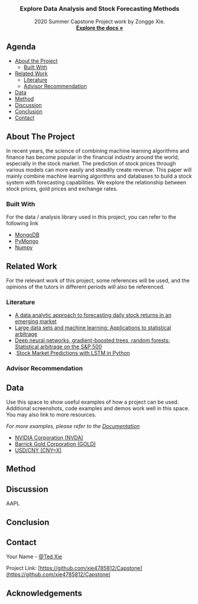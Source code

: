 <!--
*** Thanks for checking out this README Template. If you have a suggestion that would
*** make this better, please fork the repo and create a pull request or simply open
*** an issue with the tag "enhancement".
*** Thanks again! Now go create something AMAZING! :D
-->





<!-- PROJECT SHIELDS -->
<!--
*** I'm using markdown "reference style" links for readability.
*** Reference links are enclosed in brackets [ ] instead of parentheses ( ).
*** See the bottom of this document for the declaration of the reference variables
*** for contributors-url, forks-url, etc. This is an optional, concise syntax you may use.
*** https://www.markdownguide.org/basic-syntax/#reference-style-links
-->


<!-- PROJECT LOGO -->
<br />

  <h3 align="center">Explore Data Analysis and Stock Forecasting Methods</h3>

  <p align="center">
    2020 Summer Capstone Project work by Zongge Xie.
    <br />
    <a href="https://github.com/xie4785812/Capstone"><strong>Explore the docs »</strong></a>
    <br />
    
    
  </p>
</p>



<!-- TABLE OF CONTENTS -->
## Agenda

* [About the Project](#about-the-project)
  * [Built With](#built-with)
* [Related Work](#related-work)
  * [Literature](#literature)
  * [Advisor Recommendation](#advisor-recommendation)
* [Data](#data)
* [Method](#method)
* [Discussion](#discussion)
* [Conclusion](#conclusion)
* [Contact](#contact)




<!-- ABOUT THE PROJECT -->
## About The Project

In recent years, the science of combining machine learning algorithms and finance has become popular in the financial industry around the world, especially in the stock market. The prediction of stock prices through various models can more easily and steadily create revenue. This paper will mainly combine machine learning algorithms and databases to build a stock system with forecasting capabilities. We explore the relationship between stock prices, gold prices and exchange rates.

### Built With
For the data / analysis library used in this project, you can refer to the following link
* [MongoDB](https://www.mongodb.com/)
* [PyMongo](https://pymongo.readthedocs.io/en/stable/)
* [Numpy](https://numpy.org/)



<!-- GETTING STARTED -->
## Related Work

For the relevant work of this project, some references will be used, and the opinions of the tutors in different periods will also be referenced.

### Literature

* [A data analytic approach to forecasting daily stock returns in an emerging market](https://www-sciencedirect-com.ezproxy.rit.edu/science/article/pii/S0377221716301096)
* [Large data sets and machine learning: Applications to statistical arbitrage](https://www-sciencedirect-com.ezproxy.rit.edu/science/article/pii/S0377221719303339)
* [Deep neural networks, gradient-boosted trees, random forests: Statistical arbitrage on the S&P 500](https://www-sciencedirect-com.ezproxy.rit.edu/science/article/pii/S0377221716308657)
* .[Stock Market Predictions with LSTM in Python](https://www.datacamp.com/community/tutorials/lstm-python-stock-market)

### Advisor Recommendation






<!-- USAGE EXAMPLES -->
## Data

Use this space to show useful examples of how a project can be used. Additional screenshots, code examples and demos work well in this space. You may also link to more resources.

_For more examples, please refer to the [Documentation](https://example.com)_

* [NVIDIA Corporation (NVDA)](https://finance.yahoo.com/quote/NVDA/history?p=NVDA)
* [Barrick Gold Corporation (GOLD)](https://finance.yahoo.com/quote/GOLD/history?p=GOLD)
* [USD/CNY (CNY=X)](https://finance.yahoo.com/quote/CNY=X?p=CNY=X&.tsrc=fin-srch)

<!-- ROADMAP -->
## Method





<!-- CONTRIBUTING -->
## Discussion
AAPL 




<!-- LICENSE -->
## Conclusion





<!-- CONTACT -->
## Contact

Your Name - [@Ted Xie]( tx5326@g.rit.edu)

Project Link: [https://github.com/xie4785812/Capstone](https://github.com/xie4785812/Capstone)



<!-- ACKNOWLEDGEMENTS -->
## Acknowledgements






<!-- MARKDOWN LINKS & IMAGES -->
<!-- https://www.markdownguide.org/basic-syntax/#reference-style-links -->
[contributors-shield]: https://img.shields.io/github/contributors/othneildrew/Best-README-Template.svg?style=flat-square
[contributors-url]: https://github.com/othneildrew/Best-README-Template/graphs/contributors
[forks-shield]: https://img.shields.io/github/forks/othneildrew/Best-README-Template.svg?style=flat-square
[forks-url]: https://github.com/othneildrew/Best-README-Template/network/members
[stars-shield]: https://img.shields.io/github/stars/othneildrew/Best-README-Template.svg?style=flat-square
[stars-url]: https://github.com/othneildrew/Best-README-Template/stargazers
[issues-shield]: https://img.shields.io/github/issues/othneildrew/Best-README-Template.svg?style=flat-square
[issues-url]: https://github.com/othneildrew/Best-README-Template/issues
[license-shield]: https://img.shields.io/github/license/othneildrew/Best-README-Template.svg?style=flat-square
[license-url]: https://github.com/othneildrew/Best-README-Template/blob/master/LICENSE.txt
[linkedin-shield]: https://img.shields.io/badge/-LinkedIn-black.svg?style=flat-square&logo=linkedin&colorB=555
[linkedin-url]: https://linkedin.com/in/othneildrew
[product-screenshot]: images/screenshot.png
